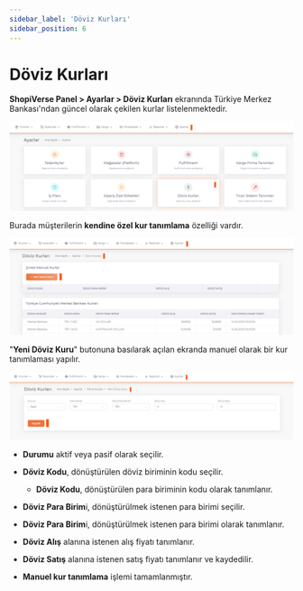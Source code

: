 ```yaml
---
sidebar_label: 'Döviz Kurları'
sidebar_position: 6
---
```


# Döviz Kurları

**ShopiVerse Panel > Ayarlar > Döviz Kurları** ekranında Türkiye Merkez Bankası'ndan güncel olarak çekilen kurlar listelenmektedir.

![Exchange](../settings/img/Exchange.png)

Burada müşterilerin **kendine özel kur tanımlama** özelliği vardır.

![ExchangeAdd](../settings/img/ExchangeAdd.png)

"**Yeni Döviz Kuru**" butonuna basılarak açılan ekranda manuel olarak bir kur tanımlaması yapılır. 

![ExchangeAddNew](../settings/img/ExchangeAddNew.png)

- **Durumu** aktif veya pasif olarak seçilir. 

- **Döviz Kodu**, dönüştürülen döviz biriminin kodu seçilir. 

   - **Döviz Kodu**, dönüştürülen para biriminin kodu olarak tanımlanır. 

- **Döviz Para Birim**i, dönüştürülmek istenen para birimi seçilir. 

- **Döviz Para Birim**i, dönüştürülmek istenen para birimi olarak tanımlanır. 

- **Döviz Alış** alanına istenen alış fiyatı tanımlanır. 

- **Döviz Satış** alanına istenen satış fiyatı tanımlanır ve kaydedilir. 

- **Manuel kur tanımlama** işlemi tamamlanmıştır. 


